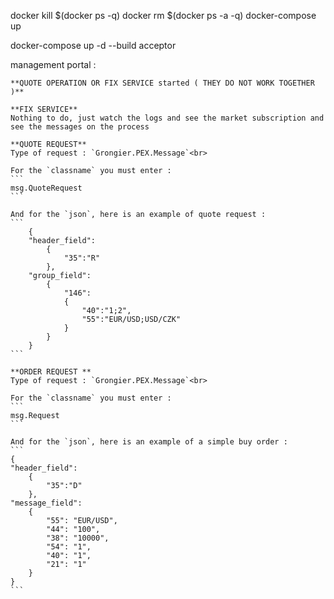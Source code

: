 docker kill $(docker ps -q)
docker rm $(docker ps -a -q)
docker-compose up

docker-compose up -d --build acceptor

    

management portal :

    **QUOTE OPERATION OR FIX SERVICE started ( THEY DO NOT WORK TOGETHER )**

    **FIX SERVICE**
    Nothing to do, just watch the logs and see the market subscription and see the messages on the process 

    **QUOTE REQUEST**
    Type of request : `Grongier.PEX.Message`<br>

    For the `classname` you must enter :
    ```
    msg.QuoteRequest
    ```

    And for the `json`, here is an example of quote request :
    ```
        {
        "header_field":
            {
                "35":"R"
            },
        "group_field":
            {
                "146":
                {
                    "40":"1;2",
                    "55":"EUR/USD;USD/CZK"
                }
            }
        }
    ```

    **ORDER REQUEST **
    Type of request : `Grongier.PEX.Message`<br>

    For the `classname` you must enter :
    ```
    msg.Request
    ```

    And for the `json`, here is an example of a simple buy order :
    ```
    {
    "header_field":
        {
            "35":"D"
        },
    "message_field":
        {
            "55": "EUR/USD",
            "44": "100",
            "38": "10000",
            "54": "1",
            "40": "1",
            "21": "1"
        }
    }
    ```